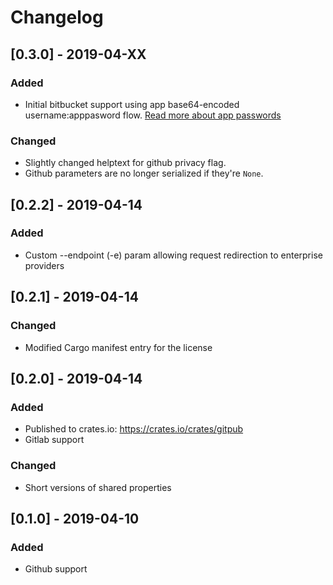 # Changelog

## [0.3.0] - 2019-04-XX
### Added

* Initial bitbucket support using app base64-encoded username:apppasword flow. [Read more about app passwords](https://confluence.atlassian.com/bitbucket/app-passwords-828781300.html)

### Changed

* Slightly changed helptext for github privacy flag.
* Github parameters are no longer serialized if they're `None`.

## [0.2.2] - 2019-04-14
### Added

* Custom --endpoint (-e) param allowing request redirection to enterprise providers

## [0.2.1] - 2019-04-14
### Changed

* Modified Cargo manifest entry for the license

## [0.2.0] - 2019-04-14
### Added

* Published to crates.io: https://crates.io/crates/gitpub
* Gitlab support

### Changed

* Short versions of shared properties

## [0.1.0] - 2019-04-10

### Added

* Github support
